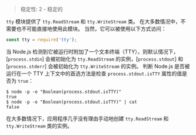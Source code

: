 
<!--introduced_in=v0.10.0-->

> 稳定性: 2 - 稳定的

<!-- source_link=lib/tty.js -->

`tty` 模块提供了 `tty.ReadStream` 和 `tty.WriteStream` 类。 
在大多数情况中，不需要也不可能直接地使用此模块。 
当然，它可以被使用以下方式访问：

```js
const tty = require('tty');
```

当 Node.js 检测到它被运行时附加了一个文本终端（TTY），则默认情况下，[`process.stdin`] 会被初始化为 `tty.ReadStream` 的实例，[`process.stdout`] 和 [`process.stderr`] 会被初始化为 `tty.WriteStream` 的实例。 
判断 Node.js 是否被运行在一个 TTY 上下文中的首选方法是检查 `process.stdout.isTTY` 属性的值是否为 `true`：

```console
$ node -p -e "Boolean(process.stdout.isTTY)"
true
$ node -p -e "Boolean(process.stdout.isTTY)" | cat
false
```

在大多数情况下，应用程序几乎没有理由手动地创建 `tty.ReadStream` 和 `tty.WriteStream` 类的实例。

